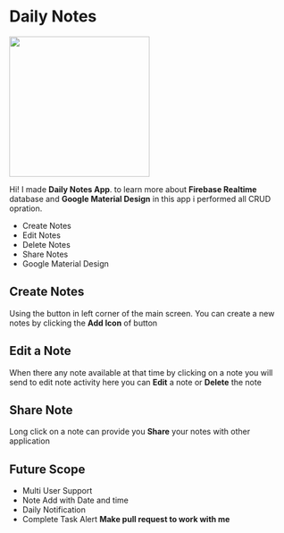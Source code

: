 # Daily Notes
<img src="https://image.flaticon.com/icons/svg/573/573250.svg"  width="251" height="251" />

Hi! I made  **Daily Notes App**. to learn more about **Firebase Realtime** database and  **Google Material Design** in this app i performed all CRUD opration.

 - Create Notes
 - Edit Notes
 - Delete Notes
 - Share Notes
 - Google Material Design

## Create Notes

Using the button in left corner of the main screen. You can create a new notes by clicking the **Add Icon** of button 

## Edit a Note
When there any note available at that time by clicking on a note you will send to edit note activity here you can **Edit** a note or **Delete** the note 

## Share Note

Long click on a note can provide you **Share** your notes with other application

## Future Scope

 - Multi User Support
 - Note Add with Date and time
 - Daily Notification
 - Complete Task Alert
 **Make pull request to work with me**
